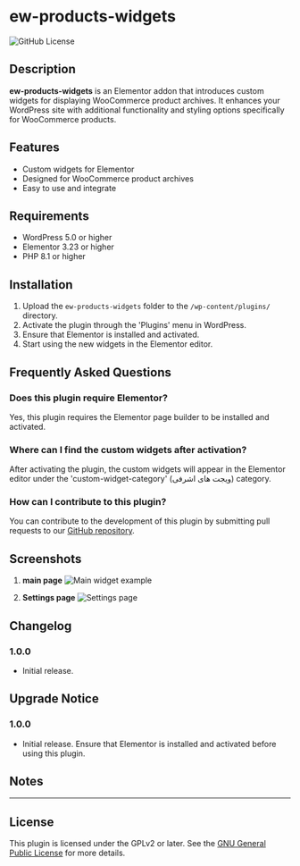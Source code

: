 # ew-products-widgets

![GitHub License](https://img.shields.io/badge/license-GPLv2-blue.svg)

## Description

**ew-products-widgets** is an Elementor addon that introduces custom widgets for displaying WooCommerce product archives. It enhances your WordPress site with additional functionality and styling options specifically for WooCommerce products.

## Features

- Custom widgets for Elementor
- Designed for WooCommerce product archives
- Easy to use and integrate

## Requirements

- WordPress 5.0 or higher
- Elementor 3.23 or higher
- PHP 8.1 or higher

## Installation

1. Upload the `ew-products-widgets` folder to the `/wp-content/plugins/` directory.
2. Activate the plugin through the 'Plugins' menu in WordPress.
3. Ensure that Elementor is installed and activated.
4. Start using the new widgets in the Elementor editor.

## Frequently Asked Questions

### Does this plugin require Elementor?
Yes, this plugin requires the Elementor page builder to be installed and activated.

### Where can I find the custom widgets after activation?
After activating the plugin, the custom widgets will appear in the Elementor editor under the 'custom-widget-category' (ویجت های اشرفی) category.

### How can I contribute to this plugin?
You can contribute to the development of this plugin by submitting pull requests to our [GitHub repository](https://github.com/mohamad-ashrafi/product-widget-elementor).

## Screenshots

1. **main page**
   ![Main widget example](https://github.com/mohamad-ashrafi/ew-products-widget/tree/main/assets/images/main.png)

2. **Settings page**
   ![Settings page](https://github.com/mohamad-ashrafi/ew-products-widget/tree/main/assets/images/setting.png)



## Changelog

### 1.0.0
- Initial release.

## Upgrade Notice

### 1.0.0
- Initial release. Ensure that Elementor is installed and activated before using this plugin.

## Notes
************

## License

This plugin is licensed under the GPLv2 or later. See the [GNU General Public License](https://www.gnu.org/licenses/gpl-2.0.html) for more details.
